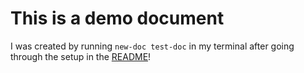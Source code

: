 # This is a demo document

I was created by running `new-doc test-doc` in my terminal after going through the setup in the [README](../../README.md)!

